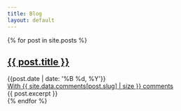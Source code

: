 ```yaml
---
title: Blog
layout: default
---
```


  {% for post in site.posts %}
  <div class="post">
      <h2><a href="{{ post.url }}">{{ post.title }}</a></h2>
      <div class="postDate">{{post.date | date: '%B %d, %Y'}}</div>
      <a href="{{ post.url }}"> With {{ site.data.comments[post.slug] | size }} comments</a>
      <br>
      {{ post.excerpt }}
  </div>    
  {% endfor %}

